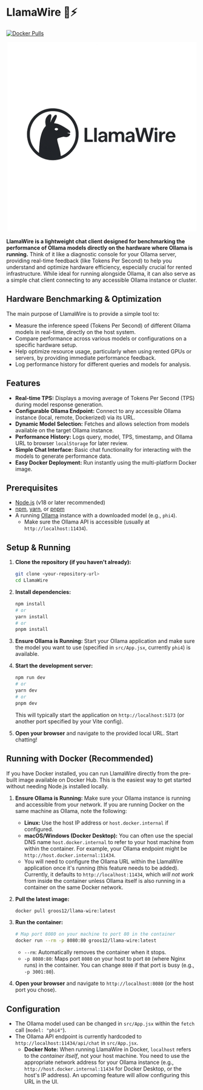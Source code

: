 # LlamaWire 🦙⚡️

[![Docker Pulls](https://img.shields.io/docker/pulls/groos12/llama-wire.svg)](https://hub.docker.com/r/groos12/llama-wire)

<p align="center"><img src="public/dark-logo.png" alt="LlamaWire Logo" width="500"></p>

**LlamaWire is a lightweight chat client designed for benchmarking the performance of Ollama models directly on the hardware where Ollama is running.** Think of it like a diagnostic console for your Ollama server, providing real-time feedback (like Tokens Per Second) to help you understand and optimize hardware efficiency, especially crucial for rented infrastructure. While ideal for running alongside Ollama, it can also serve as a simple chat client connecting to any accessible Ollama instance or cluster.

## Hardware Benchmarking & Optimization

The main purpose of LlamaWire is to provide a simple tool to:
*   Measure the inference speed (Tokens Per Second) of different Ollama models in real-time, directly on the host system.
*   Compare performance across various models or configurations on a specific hardware setup.
*   Help optimize resource usage, particularly when using rented GPUs or servers, by providing immediate performance feedback.
*   Log performance history for different queries and models for analysis.

## Features

*   **Real-time TPS:** Displays a moving average of Tokens Per Second (TPS) during model response generation.
*   **Configurable Ollama Endpoint:** Connect to any accessible Ollama instance (local, remote, Dockerized) via its URL.
*   **Dynamic Model Selection:** Fetches and allows selection from models available on the target Ollama instance.
*   **Performance History:** Logs query, model, TPS, timestamp, and Ollama URL to browser `localStorage` for later review.
*   **Simple Chat Interface:** Basic chat functionality for interacting with the models to generate performance data.
*   **Easy Docker Deployment:** Run instantly using the multi-platform Docker image.

## Prerequisites

*   [Node.js](https://nodejs.org/) (v18 or later recommended)
*   [npm](https://www.npmjs.com/), [yarn](https://yarnpkg.com/), or [pnpm](https://pnpm.io/)
*   A running [Ollama](https://ollama.com/) instance with a downloaded model (e.g., `phi4`).
    *   Make sure the Ollama API is accessible (usually at `http://localhost:11434`).

## Setup & Running

1.  **Clone the repository (if you haven't already):**
    ```bash
    git clone <your-repository-url>
    cd LlamaWire
    ```

2.  **Install dependencies:**
    ```bash
    npm install
    # or
    yarn install
    # or
    pnpm install
    ```

3.  **Ensure Ollama is Running:**
    Start your Ollama application and make sure the model you want to use (specified in `src/App.jsx`, currently `phi4`) is available.

4.  **Start the development server:**
    ```bash
    npm run dev
    # or
    yarn dev
    # or
    pnpm dev
    ```
    This will typically start the application on `http://localhost:5173` (or another port specified by your Vite config).

5.  **Open your browser** and navigate to the provided local URL. Start chatting!

## Running with Docker (Recommended)

If you have Docker installed, you can run LlamaWire directly from the pre-built image available on Docker Hub. This is the easiest way to get started without needing Node.js installed locally.

1.  **Ensure Ollama is Running:**
    Make sure your Ollama instance is running and accessible from your network. If you are running Docker on the same machine as Ollama, note the following:
    *   **Linux:** Use the host IP address or `host.docker.internal` if configured.
    *   **macOS/Windows (Docker Desktop):** You can often use the special DNS name `host.docker.internal` to refer to your host machine from within the container. For example, your Ollama endpoint might be `http://host.docker.internal:11434`.
    *   You will need to configure the Ollama URL within the LlamaWire application once it's running (this feature needs to be added). Currently, it defaults to `http://localhost:11434`, which *will not work* from inside the container unless Ollama itself is also running in a container on the same Docker network.

2.  **Pull the latest image:**
    ```bash
    docker pull groos12/llama-wire:latest
    ```

3.  **Run the container:**
    ```bash
    # Map port 8080 on your machine to port 80 in the container
    docker run --rm -p 8080:80 groos12/llama-wire:latest
    ```
    *   `--rm`: Automatically removes the container when it stops.
    *   `-p 8080:80`: Maps port `8080` on your host to port `80` (where Nginx runs) in the container. You can change `8080` if that port is busy (e.g., `-p 3001:80`).

4.  **Open your browser** and navigate to `http://localhost:8080` (or the host port you chose).

## Configuration

*   The Ollama model used can be changed in `src/App.jsx` within the `fetch` call (`model: "phi4"`).
*   The Ollama API endpoint is currently hardcoded to `http://localhost:11434/api/chat` in `src/App.jsx`.
    *   **Docker Note:** When running LlamaWire in Docker, `localhost` refers to the *container itself*, not your host machine. You need to use the appropriate network address for your Ollama instance (e.g., `http://host.docker.internal:11434` for Docker Desktop, or the host's IP address). An upcoming feature will allow configuring this URL in the UI.
